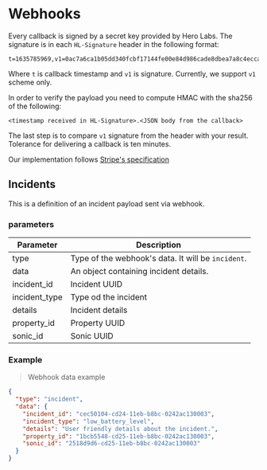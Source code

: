 # Webhooks

Every callback is signed by a secret key provided by Hero Labs. The signature is
in each `HL-Signature` header in the following format:

```
t=1635785969,v1=0ac7a6ca1b05dd340fcbf17144fe00e84d986cade8dbea7a8c4ecca9def9b815
```

Where `t` is callback timestamp and `v1` is signature. Currently, we support
`v1` scheme only.

In order to verify the payload you need to compute HMAC with the sha256 of the
following:

```
<timestamp received in HL-Signature>.<JSON body from the callback>
```

The last step is to compare `v1` signature from the header with your result. Tolerance for delivering a callback is ten minutes.

Our implementation follows [Stripe's specification](https://stripe.com/docs/webhooks/signatures)

## Incidents

This is a definition of an incident payload sent via webhook.

### parameters

Parameter | Description
--------- | -----------
type | Type of the webhook's data. It will be `incident`.
data | An object containing incident details.
incident_id | Incident UUID
incident_type | Type od the incident
details | Incident details
property_id | Property UUID
sonic_id | Sonic UUID

### Example

> Webhook data example

```json
{
  "type": "incident",
  "data": {
    "incident_id": "cec50104-cd24-11eb-b8bc-0242ac130003",
    "incident_type": "low_battery_level",
    "details": "User friendly details about the incident.",
    "property_id": "1bcb5548-cd25-11eb-b8bc-0242ac130003",
    "sonic_id": "2518d9d6-cd25-11eb-b8bc-0242ac130003"
  }
}
```
